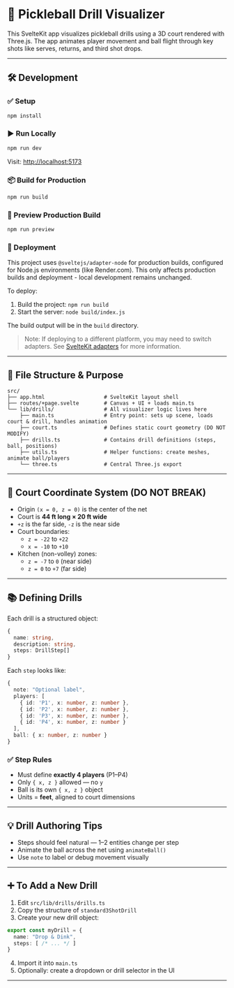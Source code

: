 # 🏓 Pickleball Drill Visualizer

This SvelteKit app visualizes pickleball drills using a 3D court rendered with Three.js. The app animates player movement and ball flight through key shots like serves, returns, and third shot drops.

---

## 🛠 Development

### ✅ Setup
```bash
npm install
```

### ▶ Run Locally
```bash
npm run dev
```

Visit: [http://localhost:5173](http://localhost:5173)

### 📦 Build for Production
```bash
npm run build
```

### 🔎 Preview Production Build
```bash
npm run preview
```

### 🚀 Deployment
This project uses `@sveltejs/adapter-node` for production builds, configured for Node.js environments (like Render.com). This only affects production builds and deployment - local development remains unchanged.

To deploy:
1. Build the project: `npm run build`
2. Start the server: `node build/index.js`

The build output will be in the `build` directory.

> Note: If deploying to a different platform, you may need to switch adapters. See [SvelteKit adapters](https://kit.svelte.dev/docs/adapters) for more information.

---

## 📁 File Structure & Purpose
```
src/
├── app.html                   # SvelteKit layout shell
├── routes/+page.svelte        # Canvas + UI + loads main.ts
└── lib/drills/                # All visualizer logic lives here
    ├── main.ts                # Entry point: sets up scene, loads court & drill, handles animation
    ├── court.ts               # Defines static court geometry (DO NOT MODIFY)
    ├── drills.ts              # Contains drill definitions (steps, ball, positions)
    ├── utils.ts               # Helper functions: create meshes, animate ball/players
    └── three.ts               # Central Three.js export
```

---

## 🚦 Court Coordinate System (DO NOT BREAK)

- Origin `(x = 0, z = 0)` is the center of the net
- Court is **44 ft long × 20 ft wide**
- `+z` is the far side, `-z` is the near side
- Court boundaries:
  - `z = -22` to `+22`
  - `x = -10` to `+10`
- Kitchen (non-volley) zones:
  - `z = -7` to `0` (near side)
  - `z = 0` to `+7` (far side)

---

## 📚 Defining Drills

Each drill is a structured object:
```ts
{
  name: string,
  description: string,
  steps: DrillStep[]
}
```

Each `step` looks like:
```ts
{
  note: "Optional label",
  players: [
    { id: 'P1', x: number, z: number },
    { id: 'P2', x: number, z: number },
    { id: 'P3', x: number, z: number },
    { id: 'P4', x: number, z: number }
  ],
  ball: { x: number, z: number }
}
```

### ✅ Step Rules
- Must define **exactly 4 players** (P1–P4)
- Only `{ x, z }` allowed — no `y`
- Ball is its own `{ x, z }` object
- Units = **feet**, aligned to court dimensions

---

## 💡 Drill Authoring Tips
- Steps should feel natural — 1–2 entities change per step
- Animate the ball across the net using `animateBall()`
- Use `note` to label or debug movement visually

---

## ➕ To Add a New Drill
1. Edit `src/lib/drills/drills.ts`
2. Copy the structure of `standard3ShotDrill`
3. Create your new drill object:
```ts
export const myDrill = {
  name: "Drop & Dink",
  steps: [ /* ... */ ]
}
```
4. Import it into `main.ts`
5. Optionally: create a dropdown or drill selector in the UI

---
